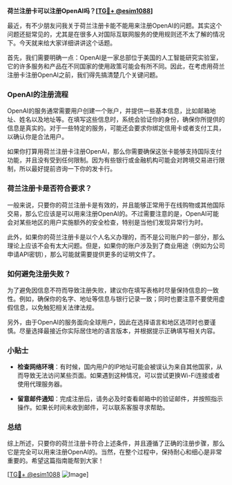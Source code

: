 **荷兰注册卡可以注册OpenAI吗？[[TG💪+ @esim1088](https://t.me/s/esim1088)]**

最近，有不少朋友问我关于荷兰注册卡能不能用来注册OpenAI的问题。其实这个问题还挺常见的，尤其是在很多人对国际互联网服务的使用规则还不太了解的情况下。今天就来给大家详细讲讲这个话题。

首先，我们需要明确一点：OpenAI是一家总部位于美国的人工智能研究实验室，它的许多服务和产品在不同国家的使用政策可能会有所不同。因此，在考虑用荷兰注册卡注册OpenAI之前，我们得先搞清楚几个关键问题。

### OpenAI的注册流程

OpenAI的服务通常需要用户创建一个账户，并提供一些基本信息，比如邮箱地址、姓名以及地址等。在填写这些信息时，系统会验证你的身份，确保你所提供的信息是真实的。对于一些特定的服务，可能还会要求你绑定信用卡或者支付工具，以确认你是合法用户。

如果你打算用荷兰注册卡注册OpenAI，那么你需要确保这张卡能够支持国际支付功能，并且没有受到任何限制。因为有些银行或金融机构可能会对跨境交易进行限制，所以最好提前咨询一下你的发卡行。

### 荷兰注册卡是否符合要求？

一般来说，只要你的荷兰注册卡是有效的，并且能够正常用于在线购物或其他国际交易，那么它应该是可以用来注册OpenAI的。不过需要注意的是，OpenAI可能会对某些地区的用户实施额外的安全检查，特别是当他们发现异常行为时。

此外，如果你的荷兰注册卡是以个人名义办理的，而不是公司账户的一部分，那么理论上应该不会有太大问题。但是，如果你的账户涉及到了商业用途（例如为公司申请API密钥），那么可能就需要提供更多的证明文件了。

### 如何避免注册失败？

为了避免因信息不符而导致注册失败，建议你在填写表格时尽量保持信息的一致性。例如，确保你的名字、地址等信息与银行记录一致；同时也要注意不要使用虚假信息，以免触犯相关法律法规。

另外，由于OpenAI的服务面向全球用户，因此在选择语言和地区选项时也要谨慎。尽量选择最接近你实际居住地的语言版本，并根据提示正确填写相关内容。

### 小贴士

- **检查网络环境**：有时候，国内用户的IP地址可能会被误认为来自其他国家，从而导致无法访问某些页面。如果遇到这种情况，可以尝试更换Wi-Fi连接或者使用代理服务器。
  
- **留意邮件通知**：完成注册后，请务必及时查看邮箱中的验证邮件，并按照指示操作。如果长时间未收到邮件，可以联系客服寻求帮助。

### 总结

综上所述，只要你的荷兰注册卡符合上述条件，并且遵循了正确的注册步骤，那么它是完全可以用来注册OpenAI的。当然，在整个过程中，保持耐心和细心是非常重要的。希望这篇指南能帮到大家！

[[TG💪+ @esim1088](https://t.me/s/esim1088) ![Image](https://i.postimg.cc/4NQfJmqS/Snipaste-2025-05-13-00-14-12.png)]